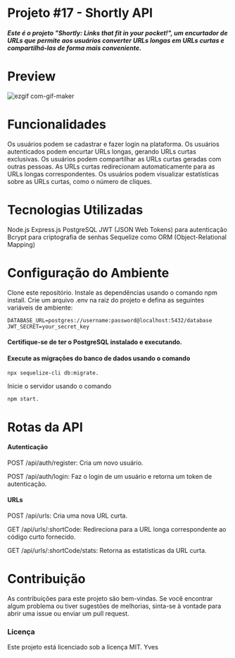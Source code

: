 
# Projeto #17 - Shortly API

##### Este é o projeto "Shortly: Links that fit in your pocket!", um encurtador de URLs que permite aos usuários converter URLs longas em URLs curtas e compartilhá-las de forma mais conveniente.

# Preview
![ezgif com-gif-maker](https://github.com/CauaYves/projeto17-shortly-front/assets/108950428/007f306e-0b01-449e-9161-60950fb29386)
# Funcionalidades
  Os usuários podem se cadastrar e fazer login na plataforma.
  Os usuários autenticados podem encurtar URLs longas, gerando URLs curtas exclusivas.
  Os usuários podem compartilhar as URLs curtas geradas com outras pessoas.
  As URLs curtas redirecionam automaticamente para as URLs longas correspondentes.
  Os usuários podem visualizar estatísticas sobre as URLs curtas, como o número de cliques.
# Tecnologias Utilizadas
  Node.js
  Express.js
  PostgreSQL
  JWT (JSON Web Tokens) para autenticação
  Bcrypt para criptografia de senhas
  Sequelize como ORM (Object-Relational Mapping)
# Configuração do Ambiente
  Clone este repositório.
  Instale as dependências usando o comando npm install.
  Crie um arquivo .env na raiz do projeto e defina as seguintes variáveis de ambiente:
```
DATABASE_URL=postgres://username:password@localhost:5432/database
JWT_SECRET=your_secret_key
```
#### Certifique-se de ter o PostgreSQL instalado e executando.

#### Execute as migrações do banco de dados usando o comando
```
npx sequelize-cli db:migrate.
```
Inicie o servidor usando o comando 
```
npm start.
```

# Rotas da API
#### Autenticação
  POST /api/auth/register: Cria um novo usuário.  
  
  POST /api/auth/login: Faz o login de um usuário e retorna um token de autenticação.
#### URLs
  POST /api/urls: Cria uma nova URL curta.  
  
  GET /api/urls/:shortCode: Redireciona para a URL longa correspondente ao código curto fornecido.  
  
  GET /api/urls/:shortCode/stats: Retorna as estatísticas da URL curta.  
  
# Contribuição
As contribuições para este projeto são bem-vindas. Se você encontrar algum problema ou tiver sugestões de melhorias, sinta-se à vontade para abrir uma issue ou enviar um pull request.

### Licença
Este projeto está licenciado sob a licença MIT.
Yves 
